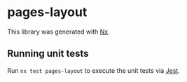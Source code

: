 # pages-layout

This library was generated with [Nx](https://nx.dev).

## Running unit tests

Run `nx test pages-layout` to execute the unit tests via [Jest](https://jestjs.io).
